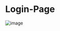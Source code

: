 # Login-Page
![image](https://github.com/RACHAPUDISAISREE/Login-Page-/assets/144793915/bb3adad7-dd5d-4e3a-8492-852aa4cbc252)

